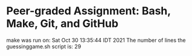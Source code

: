 # Peer-graded Assignment: Bash, Make, Git, and GitHub

make was run on:
Sat Oct 30 13:35:44 IDT 2021
The number of lines the guessinggame.sh script is:
      29
